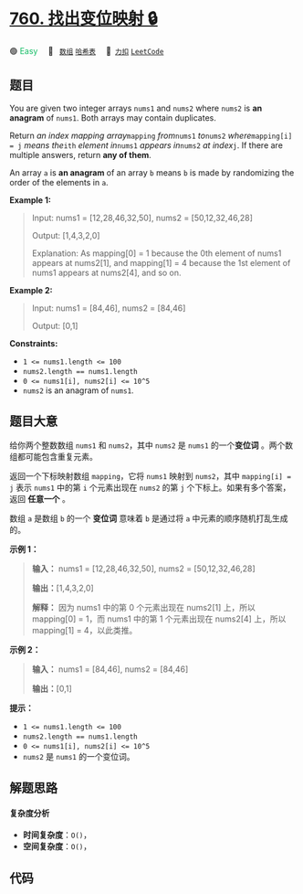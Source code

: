 # [760. 找出变位映射 🔒](https://2xiao.github.io/leetcode-js/problem/0760.html)

🟢 <font color=#15bd66>Easy</font>&emsp; 🔖&ensp; [`数组`](/tag/array.md) [`哈希表`](/tag/hash-table.md)&emsp; 🔗&ensp;[`力扣`](https://leetcode.cn/problems/find-anagram-mappings) [`LeetCode`](https://leetcode.com/problems/find-anagram-mappings)

## 题目

You are given two integer arrays `nums1` and `nums2` where `nums2` is **an
anagram** of `nums1`. Both arrays may contain duplicates.

Return _an index mapping array_`mapping` _from_`nums1` _to_`nums2`
_where_`mapping[i] = j` _means the_`ith` _element in_`nums1` _appears
in_`nums2` _at index_`j`. If there are multiple answers, return **any of
them**.

An array `a` is **an anagram** of an array `b` means `b` is made by
randomizing the order of the elements in `a`.



**Example 1:**

> Input: nums1 = [12,28,46,32,50], nums2 = [50,12,32,46,28]
> 
> Output: [1,4,3,2,0]
> 
> Explanation: As mapping[0] = 1 because the 0th element of nums1 appears at nums2[1], and mapping[1] = 4 because the 1st element of nums1 appears at nums2[4], and so on.

**Example 2:**

> Input: nums1 = [84,46], nums2 = [84,46]
> 
> Output: [0,1]

**Constraints:**

  * `1 <= nums1.length <= 100`
  * `nums2.length == nums1.length`
  * `0 <= nums1[i], nums2[i] <= 10^5`
  * `nums2` is an anagram of `nums1`.


## 题目大意

给你两个整数数组 `nums1` 和 `nums2`，其中 `nums2` 是 `nums1` 的一个**变位词** 。两个数组都可能包含重复元素。

返回一个下标映射数组 `mapping`，它将 `nums1` 映射到 `nums2`，其中 `mapping[i] = j` 表示 `nums1` 中的第
`i` 个元素出现在 `nums2` 的第 `j` 个下标上。如果有多个答案，返回 **任意一个** 。

数组 `a` 是数组 `b` 的一个 **变位词** 意味着 `b` 是通过将 `a` 中元素的顺序随机打乱生成的。



**示例 1：**

> 
> 
> 
> 
> 
> **输入：** nums1 = [12,28,46,32,50], nums2 = [50,12,32,46,28]
> 
> **输出：**[1,4,3,2,0]
> 
> **解释：** 因为 nums1 中的第 0 个元素出现在 nums2[1] 上，所以 mapping[0] = 1，而 nums1 中的第 1 个元素出现在 nums2[4] 上，所以 mapping[1] = 4，以此类推。
> 
> 

**示例 2：**

> 
> 
> 
> 
> 
> **输入：** nums1 = [84,46], nums2 = [84,46]
> 
> **输出：**[0,1]
> 
> 



**提示：**

  * `1 <= nums1.length <= 100`
  * `nums2.length == nums1.length`
  * `0 <= nums1[i], nums2[i] <= 10^5`
  * `nums2` 是 `nums1` 的一个变位词。


## 解题思路

#### 复杂度分析

- **时间复杂度**：`O()`，
- **空间复杂度**：`O()`，

## 代码

```javascript

```